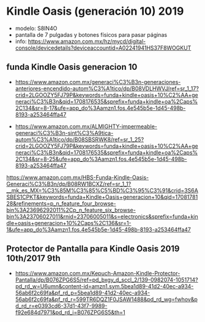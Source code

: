 # Kindle Oasis (generación 10) 2019
- modelo: S8IN4O
- pantalla de 7 pulgadas y botones físicos para pasar páginas
- info: https://www.amazon.com.mx/hz/mycd/digital-console/devicedetails?deviceaccountid=A02241941HS37F8WOGKUT


## funda Kindle Oasis generacion 10
- https://www.amazon.com.mx/generaci%C3%B3n-generaciones-anteriores-encendido-autom%C3%A1tico/dp/B08VDLHWVJ/ref=sr_1_17?crid=2LGOOZY5FJ79P&keywords=funda+kindle+oasis+10%C2%AA+generaci%C3%B3n&qid=1708176535&sprefix=funda+kindle+oa%2Caps%2C134&sr=8-17&ufe=app_do%3Aamzn1.fos.4e545b5e-1d45-498b-8193-a253464ffa47

- https://www.amazon.com.mx/ALMIGHTY-impermeable-generaci%C3%B3n-sint%C3%A9tica-autom%C3%A1tico/dp/B08SBSRWK8/ref=sr_1_25?crid=2LGOOZY5FJ79P&keywords=funda+kindle+oasis+10%C2%AA+generaci%C3%B3n&qid=1708176535&sprefix=funda+kindle+oa%2Caps%2C134&sr=8-25&ufe=app_do%3Aamzn1.fos.4e545b5e-1d45-498b-8193-a253464ffa47

https://www.amazon.com.mx/HBS-Funda-Kindle-Oasis-Generaci%C3%B3n/dp/B08RW1BCXZ/ref=sr_1_1?__mk_es_MX=%C3%85M%C3%85%C5%BD%C3%95%C3%91&crid=3S6ASBES1CPKT&keywords=funda+Kindle+Oasis+generacion+10&qid=1708178128&refinements=p_n_feature_four_browse-bin%3A23696292011%2Cp_n_feature_six_browse-bin%3A23706027011&rnid=23706005011&s=electronics&sprefix=funda+kindle+oasis+generacion+10%2Caps%2C136&sr=1-1&ufe=app_do%3Aamzn1.fos.4e545b5e-1d45-498b-8193-a253464ffa47

## Protector de Pantalla para Kindle Oasis 2019 10th/2017 9th
- https://www.amazon.com.mx/Kepuch-Amazon-Kindle-Protector-Pantalla/dp/B076ZPG6S5/ref=pd_bxgy_d_sccl_2/139-0982074-1051714?pd_rd_w=U6umn&content-id=amzn1.sym.5bea1d89-41d2-40ec-a934-56ab6f2c69fa&pf_rd_p=5bea1d89-41d2-40ec-a934-56ab6f2c69fa&pf_rd_r=599TR6DQZ1F0JSAW1488&pd_rd_wg=fwhov&pd_rd_r=e0393cd6-37d1-43f7-9989-f92e684d7971&pd_rd_i=B076ZPG6S5&th=1
